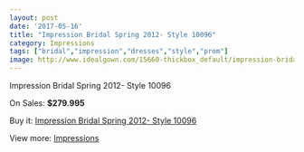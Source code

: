 ```yaml
---
layout: post
date: '2017-05-16'
title: "Impression Bridal Spring 2012- Style 10096"
category: Impressions
tags: ["bridal","impression","dresses","style","prom"]
image: http://www.idealgown.com/15660-thickbox_default/impression-bridal-spring-2012-style-10096.jpg
---
```

Impression Bridal Spring 2012- Style 10096

On Sales: **$279.995**
<a href="https://www.idealgown.com/en/impressions/6250-impression-bridal-spring-2012-style-10096.html"><amp-img layout="responsive" width="600" height="600" src="//www.idealgown.com/15660-thickbox_default/impression-bridal-spring-2012-style-10096.jpg" alt="Impression Bridal Spring 2012- Style 10096 0" /></a>
<a href="https://www.idealgown.com/en/impressions/6250-impression-bridal-spring-2012-style-10096.html"><amp-img layout="responsive" width="600" height="600" src="//www.idealgown.com/15662-thickbox_default/impression-bridal-spring-2012-style-10096.jpg" alt="Impression Bridal Spring 2012- Style 10096 1" /></a>
<a href="https://www.idealgown.com/en/impressions/6250-impression-bridal-spring-2012-style-10096.html"><amp-img layout="responsive" width="600" height="600" src="//www.idealgown.com/15661-thickbox_default/impression-bridal-spring-2012-style-10096.jpg" alt="Impression Bridal Spring 2012- Style 10096 2" /></a>

Buy it: [Impression Bridal Spring 2012- Style 10096](https://www.idealgown.com/en/impressions/6250-impression-bridal-spring-2012-style-10096.html "Impression Bridal Spring 2012- Style 10096")

View more: [Impressions](https://www.idealgown.com/en/91-impressions "Impressions")